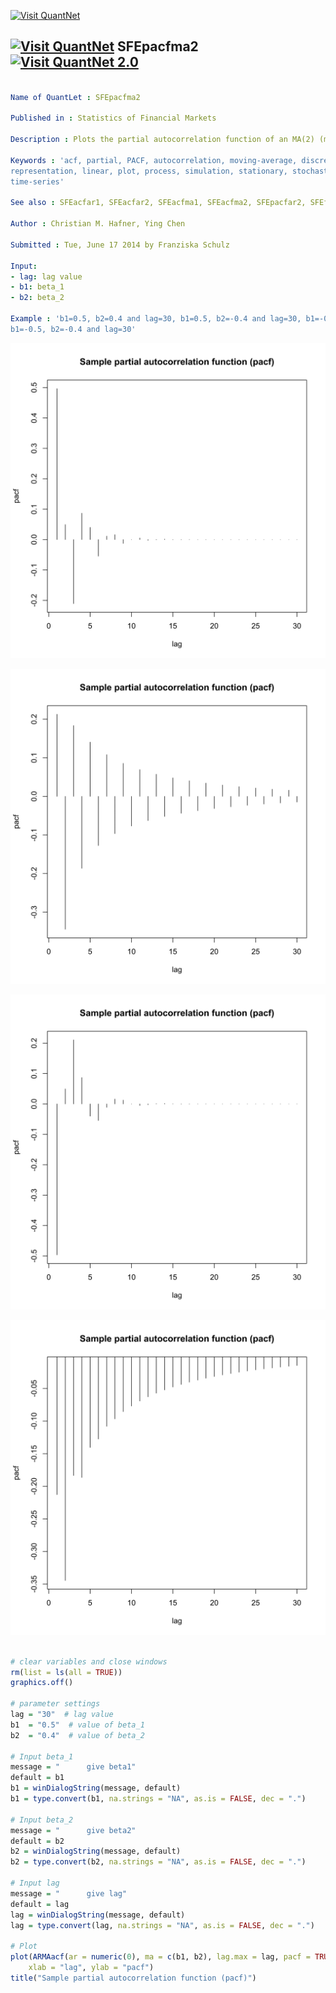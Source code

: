 
[<img src="https://github.com/QuantLet/Styleguide-and-Validation-procedure/blob/master/pictures/banner.png" alt="Visit QuantNet">](http://quantlet.de/index.php?p=info)

## [<img src="https://github.com/QuantLet/Styleguide-and-Validation-procedure/blob/master/pictures/qloqo.png" alt="Visit QuantNet">](http://quantlet.de/) **SFEpacfma2** [<img src="https://github.com/QuantLet/Styleguide-and-Validation-procedure/blob/master/pictures/QN2.png" width="60" alt="Visit QuantNet 2.0">](http://quantlet.de/d3/ia)

```yaml

Name of QuantLet : SFEpacfma2

Published in : Statistics of Financial Markets

Description : Plots the partial autocorrelation function of an MA(2) (moving average) process.

Keywords : 'acf, partial, PACF, autocorrelation, moving-average, discrete, graphical
representation, linear, plot, process, simulation, stationary, stochastic, stochastic-process,
time-series'

See also : SFEacfar1, SFEacfar2, SFEacfma1, SFEacfma2, SFEpacfar2, SFEfgnacf

Author : Christian M. Hafner, Ying Chen

Submitted : Tue, June 17 2014 by Franziska Schulz

Input: 
- lag: lag value
- b1: beta_1
- b2: beta_2

Example : 'b1=0.5, b2=0.4 and lag=30, b1=0.5, b2=-0.4 and lag=30, b1=-0.5, b2=0.4 and lag=30,
b1=-0.5, b2=-0.4 and lag=30'

```

![Picture1](SFEpacfma2_1-1.png)

![Picture2](SFEpacfma2_2-1.png)

![Picture3](SFEpacfma2_3-1.png)

![Picture4](SFEpacfma2_4-1.png)


```r

# clear variables and close windows
rm(list = ls(all = TRUE))
graphics.off()

# parameter settings
lag = "30"  # lag value
b1  = "0.5"  # value of beta_1
b2  = "0.4"  # value of beta_2

# Input beta_1
message = "      give beta1"
default = b1
b1 = winDialogString(message, default)
b1 = type.convert(b1, na.strings = "NA", as.is = FALSE, dec = ".")

# Input beta_2
message = "      give beta2"
default = b2
b2 = winDialogString(message, default)
b2 = type.convert(b2, na.strings = "NA", as.is = FALSE, dec = ".")

# Input lag
message = "      give lag"
default = lag
lag = winDialogString(message, default)
lag = type.convert(lag, na.strings = "NA", as.is = FALSE, dec = ".")

# Plot
plot(ARMAacf(ar = numeric(0), ma = c(b1, b2), lag.max = lag, pacf = TRUE), type = "h", 
    xlab = "lag", ylab = "pacf")
title("Sample partial autocorrelation function (pacf)")


```
